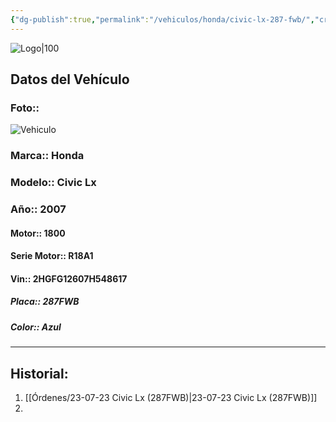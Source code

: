 ```yaml
---
{"dg-publish":true,"permalink":"/vehiculos/honda/civic-lx-287-fwb/","created":"","updated":""}
---
```


![Logo|100](http://drive.google.com/uc?export=view&id=137fl3TIZ0-PU8b-Pt0bsjclwHub_u78G)

## Datos del Vehículo 
### Foto::
![Vehiculo](http://drive.google.com/uc?export=view&id=1-OTm77QKqJG7j-UOYkIlq-80BWj2J1aC)


### Marca:: Honda 
### Modelo:: Civic Lx
### Año:: 2007
#### Motor:: 1800
#### Serie Motor:: R18A1
#### Vin:: 2HGFG12607H548617
##### Placa:: 287FWB
##### Color:: Azul
---

## Historial:

1. [[Órdenes/23-07-23 Civic Lx (287FWB)\|23-07-23 Civic Lx (287FWB)]]
2. 

